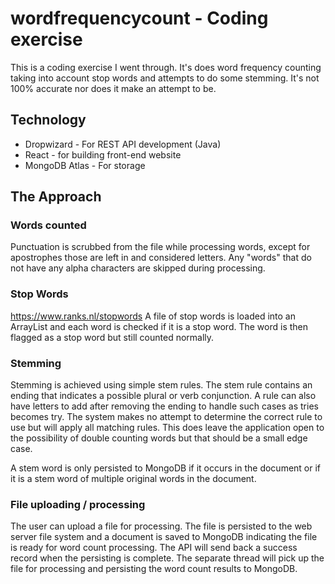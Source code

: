 # wordfrequencycount - Coding exercise
This is a coding exercise I went through. It's does word frequency counting taking into account stop words and attempts to do some stemming. It's not 100% accurate nor does it make an attempt to be.

## Technology
* Dropwizard - For REST API development (Java)
* React - for building front-end website
* MongoDB Atlas - For storage

## The Approach
### Words counted
Punctuation is scrubbed from the file while processing words, except for apostrophes those are left in and considered letters. Any "words" that do not have any alpha characters are skipped during processing.

### Stop Words
https://www.ranks.nl/stopwords
A file of stop words is loaded into an ArrayList and each word is checked if it is a stop word. The word is then flagged as a stop word but still counted normally.

### Stemming
Stemming is achieved using simple stem rules. The stem rule contains an ending that indicates a possible plural or verb conjunction. A rule can also have letters to add after removing the ending to handle such cases as tries becomes try. The system makes no attempt to determine the correct rule to use but will apply all matching rules. This does leave the application open to the possibility of double counting words but that should be a small edge case.

A stem word is only persisted to MongoDB if it occurs in the document or if it is a stem word of multiple original words in the document.

### File uploading / processing
The user can upload a file for processing. The file is persisted to the web server file system and a document is saved to MongoDB indicating the file is ready for word count processing. The API will send back a success record when the persisting is complete. The separate thread will pick up the file for processing and persisting the word count results to MongoDB.